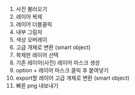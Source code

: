 1. 사진 불러오기
2. 레이어 복제
3. 레이어 더블클릭
4. 내부 그림자
5. 색상 오버레이
6. 고급 개체로 변환 (smart object)
7. 복제한 레이어 선택
8. 기존 레이어(사진) 레이어 마스크 생성
9. option + 레이어 마스크 클릭 후 붙여넣기
10. export할 레이어 고급 개체로 변환 (smart object)
11. 빠른 png 내보내기